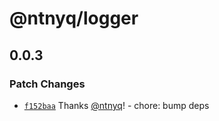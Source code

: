 # @ntnyq/logger

## 0.0.3

### Patch Changes

- [`f152baa`](https://github.com/ntnyq/ntnyq-utils/commit/f152baad2a9f0020134a8c6425cf8e3f397a4cc3) Thanks [@ntnyq](https://github.com/ntnyq)! - chore: bump deps
